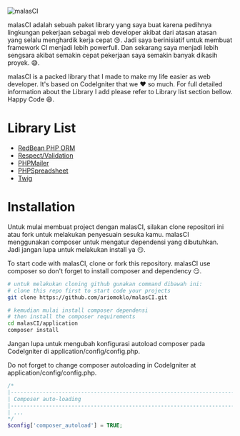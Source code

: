 ![malasCI](https://raw.github.com/ariomoklo/malasCI/master/assets/malas-banner.png)

malasCI adalah sebuah paket library yang saya buat karena pedihnya lingkungan pekerjaan sebagai web developer akibat dari atasan atasan yang selalu menghardik kerja cepat 😢. Jadi saya berinisiatif untuk membuat framework CI menjadi lebih powerfull. Dan sekarang saya menjadi lebih sengsara akibat semakin cepat pekerjaan saya semakin banyak dikasih proyek. 😅.

malasCI is a packed library that I made to make my life easier as web developer. It's based on CodeIgniter that we ❤️ so much. For full detailed information about the Library I add please refer to Library list section bellow. Happy Code 😄.

# Library List

- [RedBean PHP ORM](https://redbeanphp.com)
- [Respect/Validation](https://github.com/Respect/Validation)
- [PHPMailer](https://github.com/PHPMailer/PHPMailer)
- [PHPSpreadsheet](https://github.com/PHPOffice/phpspreadsheet/)
- [Twig](https://twig.symfony.com)

# Installation

Untuk mulai membuat project dengan malasCI, silakan clone repositori ini atau fork untuk melakukan penyesuain sesuka kamu. malasCI menggunakan composer untuk mengatur dependensi yang dibutuhkan. Jadi jangan lupa untuk melakukan install ya 😏.

To start code with malasCI, clone or fork this repository. malasCI use composer so don't forget to install composer and dependency 😏.

```sh
# untuk melakukan cloning github gunakan command dibawah ini:
# clone this repo first to start code your projects
git clone https://github.com/ariomoklo/malasCI.git

# kemudian mulai install composer dependensi
# then install the composer requirements
cd malasCI/application
composer install
```

Jangan lupa untuk mengubah konfigurasi autoload composer pada CodeIgniter di application/config/config.php.

Do not forget to change composer autoloading in CodeIgniter at application/config/config.php.

```php
/*
|--------------------------------------------------------------------------
| Composer auto-loading
|--------------------------------------------------------------------------
| ...
*/
$config['composer_autoload'] = TRUE;
```
